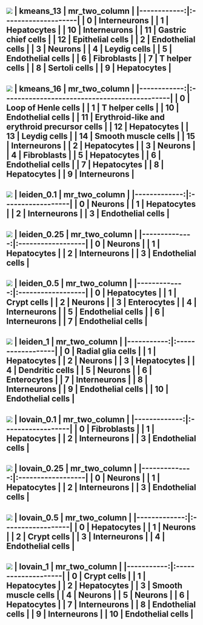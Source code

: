 ![](./figures/umapkmeans_13.png)
|   kmeans_13 | mr_two_column       |
|------------:|:--------------------|
|           0 | Interneurons        |
|           1 | Hepatocytes         |
|          10 | Interneurons        |
|          11 | Gastric chief cells |
|          12 | Epithelial cells    |
|           2 | Endothelial cells   |
|           3 | Neurons             |
|           4 | Leydig cells        |
|           5 | Endothelial cells   |
|           6 | Fibroblasts         |
|           7 | T helper cells      |
|           8 | Sertoli cells       |
|           9 | Hepatocytes         |
---
![](./figures/umapkmeans_16.png)
|   kmeans_16 | mr_two_column                                |
|------------:|:---------------------------------------------|
|           0 | Loop of Henle cells                          |
|           1 | T helper cells                               |
|          10 | Endothelial cells                            |
|          11 | Erythroid-like and erythroid precursor cells |
|          12 | Hepatocytes                                  |
|          13 | Leydig cells                                 |
|          14 | Smooth muscle cells                          |
|          15 | Interneurons                                 |
|           2 | Hepatocytes                                  |
|           3 | Neurons                                      |
|           4 | Fibroblasts                                  |
|           5 | Hepatocytes                                  |
|           6 | Endothelial cells                            |
|           7 | Hepatocytes                                  |
|           8 | Hepatocytes                                  |
|           9 | Interneurons                                 |
---
![](./figures/umapleiden_0.1.png)
|   leiden_0.1 | mr_two_column     |
|-------------:|:------------------|
|            0 | Neurons           |
|            1 | Hepatocytes       |
|            2 | Interneurons      |
|            3 | Endothelial cells |
---
![](./figures/umapleiden_0.25.png)
|   leiden_0.25 | mr_two_column     |
|--------------:|:------------------|
|             0 | Neurons           |
|             1 | Hepatocytes       |
|             2 | Interneurons      |
|             3 | Endothelial cells |
---
![](./figures/umapleiden_0.5.png)
|   leiden_0.5 | mr_two_column     |
|-------------:|:------------------|
|            0 | Hepatocytes       |
|            1 | Crypt cells       |
|            2 | Neurons           |
|            3 | Enterocytes       |
|            4 | Interneurons      |
|            5 | Endothelial cells |
|            6 | Interneurons      |
|            7 | Endothelial cells |
---
![](./figures/umapleiden_1.png)
|   leiden_1 | mr_two_column     |
|-----------:|:------------------|
|          0 | Radial glia cells |
|          1 | Hepatocytes       |
|          2 | Neurons           |
|          3 | Hepatocytes       |
|          4 | Dendritic cells   |
|          5 | Neurons           |
|          6 | Enterocytes       |
|          7 | Interneurons      |
|          8 | Interneurons      |
|          9 | Endothelial cells |
|         10 | Endothelial cells |
---
![](./figures/umaplovain_0.1.png)
|   lovain_0.1 | mr_two_column     |
|-------------:|:------------------|
|            0 | Fibroblasts       |
|            1 | Hepatocytes       |
|            2 | Interneurons      |
|            3 | Endothelial cells |
---
![](./figures/umaplovain_0.25.png)
|   lovain_0.25 | mr_two_column     |
|--------------:|:------------------|
|             0 | Neurons           |
|             1 | Hepatocytes       |
|             2 | Interneurons      |
|             3 | Endothelial cells |
---
![](./figures/umaplovain_0.5.png)
|   lovain_0.5 | mr_two_column     |
|-------------:|:------------------|
|            0 | Hepatocytes       |
|            1 | Neurons           |
|            2 | Crypt cells       |
|            3 | Interneurons      |
|            4 | Endothelial cells |
---
![](./figures/umaplovain_1.png)
|   lovain_1 | mr_two_column       |
|-----------:|:--------------------|
|          0 | Crypt cells         |
|          1 | Hepatocytes         |
|          2 | Hepatocytes         |
|          3 | Smooth muscle cells |
|          4 | Neurons             |
|          5 | Neurons             |
|          6 | Hepatocytes         |
|          7 | Interneurons        |
|          8 | Endothelial cells   |
|          9 | Interneurons        |
|         10 | Endothelial cells   |
---
